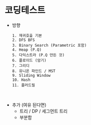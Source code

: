 # 코딩테스트

- 방향

  ```
  1. 재귀호출 기본 
  2. DFS BFS
  3. Binary Search (Parametric 포함)
  4. Heap (P.Q)
  5. 다익스트라 (P.Q 만든 것)
  6. 플로이드 (암기)
  7. 그리디
  8. 유니온 파인드 / MST
  9. Sliding Window
  10. Hash
  11. 플러드필
  ```

<br>

- 추가 (여유 된다면)
  - 트리 / DP / 세그먼트 트리
  - 부분합

